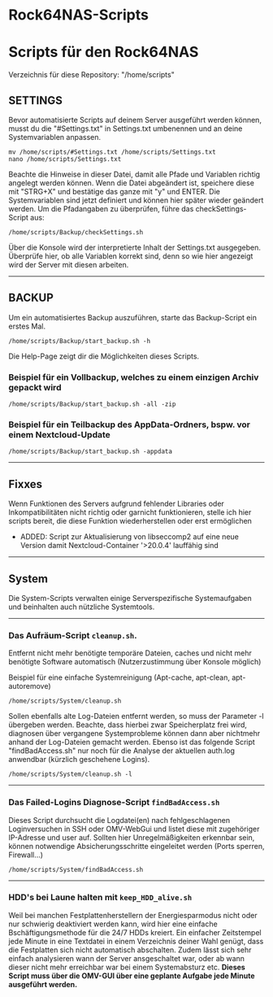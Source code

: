 # Rock64NAS-Scripts    
# Scripts für den Rock64NAS
Verzeichnis für diese Repository: "/home/scripts"
## SETTINGS


Bevor automatisierte Scripts auf deinem Server ausgeführt werden können, musst du die "#Settings.txt" in Settings.txt umbenennen und an deine Systemvariablen anpassen. 

    mv /home/scripts/#Settings.txt /home/scripts/Settings.txt
    nano /home/scripts/Settings.txt

Beachte die Hinweise in dieser Datei, damit alle Pfade und Variablen richtig angelegt werden können.
Wenn die Datei abgeändert ist, speichere diese mit "STRG+X" und bestätige das ganze mit "y" und ENTER.
Die Systemvariablen sind jetzt definiert und können hier später wieder geändert werden. Um die Pfadangaben zu überprüfen, führe das checkSettings-Script aus:

    /home/scripts/Backup/checkSettings.sh

Über die Konsole wird der interpretierte Inhalt der Settings.txt ausgegeben. Überprüfe hier, ob alle Variablen korrekt sind, denn so wie hier angezeigt wird der Server mit diesen arbeiten.
***

## BACKUP

Um ein automatisiertes Backup auszuführen, starte das Backup-Script ein erstes Mal.

    /home/scripts/Backup/start_backup.sh -h

Die Help-Page zeigt dir die Möglichkeiten dieses Scripts.

### Beispiel für ein Vollbackup, welches zu einem einzigen Archiv gepackt wird
    /home/scripts/Backup/start_backup.sh -all -zip

### Beispiel für ein Teilbackup des AppData-Ordners, bspw. vor einem Nextcloud-Update
    /home/scripts/Backup/start_backup.sh -appdata
***

## Fixxes

Wenn Funktionen des Servers aufgrund fehlender Libraries oder Inkompatibilitäten nicht richtig oder garnicht funktionieren, stelle ich hier scripts bereit, die diese Funktion wiederherstellen oder erst ermöglichen

* ADDED: Script zur Aktualisierung von libseccomp2 auf eine neue Version
damit Nextcloud-Container 
'>20.0.4' lauffähig sind

***

## System

Die System-Scripts verwalten einige Serverspezifische Systemaufgaben und beinhalten auch nützliche Systemtools.
***    
### Das Aufräum-Script `cleanup.sh`.     
Entfernt nicht mehr benötigte temporäre Dateien, caches und nicht mehr benötigte Software automatisch (Nutzerzustimmung über Konsole möglich)

Beispiel für eine einfache Systemreinigung (Apt-cache, apt-clean, apt-autoremove)

    /home/scripts/System/cleanup.sh

Sollen ebenfalls alte Log-Dateien entfernt werden, so muss der Parameter -l übergeben werden. Beachte, dass hierbei zwar Speicherplatz frei wird, diagnosen über vergangene Systemprobleme können dann aber nichtmehr anhand der Log-Dateien gemacht werden. Ebenso ist das folgende Script "findBadAccess.sh" nur noch für die Analyse der aktuellen auth.log anwendbar (kürzlich geschehene Logins).

    /home/scripts/System/cleanup.sh -l
***
### Das Failed-Logins Diagnose-Script `findBadAccess.sh`
Dieses Script durchsucht die Logdatei(en) nach fehlgeschlagenen Loginversuchen in SSH oder OMV-WebGui und listet diese mit zugehöriger IP-Adresse und user auf. Sollten hier Unregelmäßigkeiten erkennbar sein, können notwendige Absicherungsschritte eingeleitet werden (Ports sperren, Firewall...)

    /home/scripts/System/findBadAccess.sh
***
### HDD's bei Laune halten mit `keep_HDD_alive.sh`
Weil bei manchen Festplattenherstellern der Energiesparmodus nicht oder nur schwierig deaktiviert werden kann, wird hier eine einfache Bschäftigungsmethode für die 24/7 HDDs kreiert.
Ein einfacher Zeitstempel jede Minute in eine Textdatei in einem Verzeichnis deiner Wahl genügt, dass die Festplatten sich nicht automatisch abschalten. Zudem lässt sich sehr einfach analysieren wann der Server ansgeschaltet war, oder ab wann dieser nicht mehr erreichbar war bei einem Systemabsturz etc. __Dieses Script muss über die OMV-GUI über eine geplante Aufgabe jede Minute ausgeführt werden.__